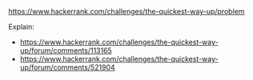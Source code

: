 https://www.hackerrank.com/challenges/the-quickest-way-up/problem

Explain:
- https://www.hackerrank.com/challenges/the-quickest-way-up/forum/comments/113165
- https://www.hackerrank.com/challenges/the-quickest-way-up/forum/comments/521904
